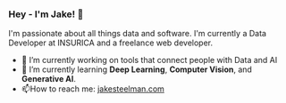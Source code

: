 ### Hey - I'm Jake! 👋

I'm passionate about all things data and software. I'm currently a Data Developer at INSURICA and a freelance web developer.

- 🔭 I’m currently working on tools that connect people with Data and AI
- 🌱 I’m currently learning **Deep Learning**, **Computer Vision**, and **Generative AI**.
- 📫How to reach me: [jakesteelman.com](https://jakesteelman.com) 


<!--
**jakesteelman/jakesteelman** is a ✨ _special_ ✨ repository because its `README.md` (this file) appears on your GitHub profile.

Here are some ideas to get you started:

- 🔭 I’m currently working on ...
- 🌱 I’m currently learning ...
- 👯 I’m looking to collaborate on ...
- 🤔 I’m looking for help with ...
- 💬 Ask me about ...
- 📫How to reach me: ... 
- 😄 Pronouns: ...
- ⚡ Fun fact: ...
-->
